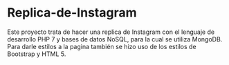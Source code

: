 # Replica-de-Instagram
Este proyecto trata de hacer una replica de Instagram con el lenguaje de desarrollo PHP 7 y bases de datos NoSQL, para la cual se utiliza MongoDB. Para darle estilos a la pagina también se hizo uso de los estilos de Bootstrap y HTML 5. 

